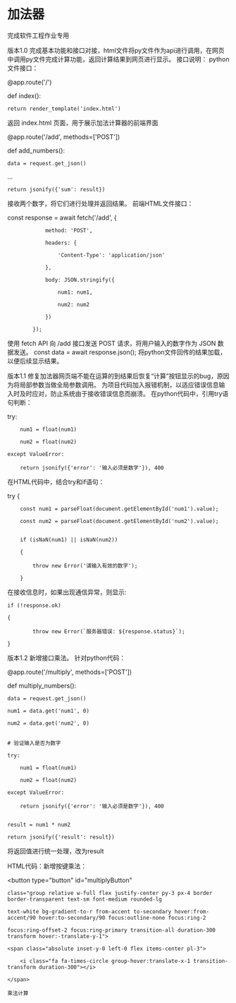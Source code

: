 # 加法器
完成软件工程作业专用

版本1.0
完成基本功能和接口对接，html文件将py文件作为api进行调用，在网页中调用py文件完成计算功能，返回计算结果到网页进行显示。
接口说明：
python文件接口：

@app.route('/')

def index():

    return render_template('index.html')
    
返回 index.html 页面，用于展示加法计算器的前端界面

@app.route('/add', methods=['POST'])

def add_numbers():

    data = request.get_json()
    
...

    return jsonify({'sum': result})
    
接收两个数字，将它们进行处理并返回结果。
前端HTML文件接口：

const response = await fetch('/add', {

                method: 'POST',
                
                headers: {
                
                    'Content-Type': 'application/json'
                    
                },
                
                body: JSON.stringify({
                
                    num1: num1,
                    
                    num2: num2
                    
                })
                
            });
            
使用 fetch API 向 /add 接口发送 POST 请求，将用户输入的数字作为 JSON 数据发送。
const data = await response.json();
将python文件回传的结果加载，以便后续显示结果。

版本1.1
修复加法器网页端不能在运算的到结果后恢复“计算”按钮显示的bug，原因为将局部参数当做全局参数调用。
为项目代码加入报错机制，以适应错误信息输入时及时应对，防止系统由于接收错误信息而崩溃。
在python代码中，引用try语句判断：

 try:
 
        num1 = float(num1)
        
        num2 = float(num2)
        
    except ValueError:
    
        return jsonify({'error': '输入必须是数字'}), 400
        
在HTML代码中，结合try和if语句：

try {

        const num1 = parseFloat(document.getElementById('num1').value);
        
        const num2 = parseFloat(document.getElementById('num2').value);
        
        
        if (isNaN(num1) || isNaN(num2)) 
        
        {
        
            throw new Error('请输入有效的数字');
            
        }

  在接收信息时，如果出现通信异常，则显示:
  
    if (!response.ok) 
    
    {
    
            throw new Error(`服务器错误: ${response.status}`);
            
    }


版本1.2
新增接口乘法。
针对python代码：

@app.route('/multiply', methods=['POST'])

def multiply_numbers():

    data = request.get_json()
    
    num1 = data.get('num1', 0)
    
    num2 = data.get('num2', 0)
    
    
    # 验证输入是否为数字
    
    try:
    
        num1 = float(num1)
        
        num2 = float(num2)
        
    except ValueError:
    
        return jsonify({'error': '输入必须是数字'}), 400
        
    
    result = num1 * num2
    
    return jsonify({'result': result})

将返回值进行统一处理，改为result

HTML代码：新增按键乘法：

<button type="button" id="multiplyButton"
    
    class="group relative w-full flex justify-center py-3 px-4 border border-transparent text-sm font-medium rounded-lg 
    
    text-white bg-gradient-to-r from-accent to-secondary hover:from-accent/90 hover:to-secondary/90 focus:outline-none focus:ring-2 
    
    focus:ring-offset-2 focus:ring-primary transition-all duration-300 transform hover:-translate-y-1">
    
    <span class="absolute inset-y-0 left-0 flex items-center pl-3">
    
        <i class="fa fa-times-circle group-hover:translate-x-1 transition-transform duration-300"></i>
        
    </span>
    
    乘法计算
    
</button>




